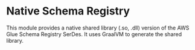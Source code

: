 # Native Schema Registry 

This module provides a native shared library (.so, .dll) version of the AWS Glue Schema Registry SerDes. 
It uses GraalVM to generate the shared library. 